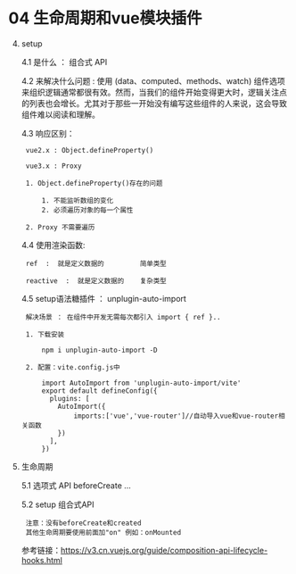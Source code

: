 # 04 生命周期和vue模块插件

4. setup
	
	4.1 是什么 ： 组合式 API

	4.2 来解决什么问题 :  使用 (data、computed、methods、watch) 组件选项来组织逻辑通常都很有效。然而，当我们的组件开始变得更大时，逻辑关注点的列表也会增长。尤其对于那些一开始没有编写这些组件的人来说，这会导致组件难以阅读和理解。


	4.3 响应区别： 

		vue2.x : Object.defineProperty()

		vue3.x : Proxy 

		1. Object.defineProperty()存在的问题

			1. 不能监听数组的变化
			2. 必须遍历对象的每一个属性

		2. Proxy 不需要遍历

	4.4 使用渲染函数:

		ref  :  就是定义数据的    		简单类型

		reactive  :  就是定义数据的  	复杂类型

	4.5 setup语法糖插件 ： unplugin-auto-import

		解决场景 ： 在组件中开发无需每次都引入 import { ref }..

		1. 下载安装

			npm i unplugin-auto-import -D

		2. 配置：vite.config.js中

			import AutoImport from 'unplugin-auto-import/vite'
			export default defineConfig({
			  plugins: [
			  	AutoImport({
			  		imports:['vue','vue-router']//自动导入vue和vue-router相关函数
			  	})
			  ],
			})


5. 生命周期

	5.1 选项式 API
		beforeCreate ...

	5.2 setup 组合式API

		注意：没有beforeCreate和created
		其他生命周期要使用前面加"on" 例如：onMounted

	参考链接：https://v3.cn.vuejs.org/guide/composition-api-lifecycle-hooks.html
